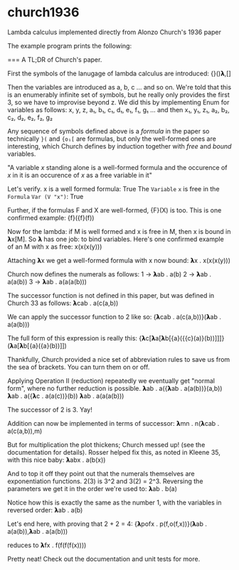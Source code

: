 # church1936
Lambda calculus implemented directly from Alonzo Church's 1936 paper

The example program prints the following: 

=== A TL;DR of Church's paper.

First the symbols of the lanugage of lambda calculus are introduced:
{}()𝝺,[]

Then the variables are introduced as a, b, c ... and so on. We're
told that this is an enumerably infinite set of symbols, but he
really only provides the first 3, so we have to improvise beyond z.
We did this by implementing Enum for variables as follows:
x, y, z, a₁, b₁, c₁, d₁, e₁, f₁, g₁
... and then
x₁, y₁, z₁, a₂, b₂, c₂, d₂, e₂, f₂, g₂

Any sequence of symbols defined above is a _formula_ in the paper
so technically `}(` and `{o₁[` are formulas, but only the
well-formed ones are interesting, which Church defines by induction
together with _free_ and _bound_ variables.

"A variable *x* standing alone is a well-formed formula 
and the occurence of *x* in it is an occurence of *x* as a free
variable in it"

Let's verify. x is a well formed formula: True
The `Variable` `x` is free in the `Formula` `Var (V "x")`: True

Further, if the formulas F and X are well-formed, {F}(X) is too.
This is one confirmed example: {f}({f}(f))

Now for the lambda: if M is well formed and x is free in M, then
x is bound in 𝝺x[M]. So 𝝺 has one job: to bind variables.
Here's one confirmed example of an M with x as free:
x(x(x(y)))

Attaching 𝝺x we get a well-formed formula with x now bound:
𝝺x . x(x(x(y)))

Church now defines the numerals as follows: 
1 → 𝝺ab . a(b)
2 → 𝝺ab . a(a(b))
3 → 𝝺ab . a(a(a(b)))

The successor function is not defined in this paper, but
was defined in Church 33 as follows:
𝝺cab . a(c(a,b))

We can apply the successor function to 2 like so:
{𝝺cab . a(c(a,b))}(𝝺ab . a(a(b)))

The full form of this expression is really this:
{𝝺c[𝝺a[𝝺b[{a}({{c}(a)}(b))]]]}(𝝺a[𝝺b[{a}({a}(b))]])

Thankfully, Church provided a nice set of abbreviation rules to
save us from the sea of brackets. You can turn them on or off.

Applying Operation II (reduction) repeatedly we eventually get
"normal form", where no further reduction is possible.
𝝺ab . a({𝝺ab . a(a(b))}(a,b))
𝝺ab . a({𝝺c . a(a(c))}(b))
𝝺ab . a(a(a(b)))

The successor of 2 is 3. Yay! 

Addition can now be implemented in terms of successor:
𝝺mn . n(𝝺cab . a(c(a,b)),m)

But for multiplication the plot thickens; Church messed up!
(see the documentation for details). Rosser helped fix this, as
noted in Kleene 35, with this nice baby:
𝝺abx . a(b(x))

And to top it off they point out that the numerals themselves
are exponentiation functions. 2(3) is 3^2 and 3(2) = 2^3.
Reversing the parameters we get it in the order we're used to:
𝝺ab . b(a)

Notice how this is exactly the same as the number 1, with the
variables in reversed order:
𝝺ab . a(b)

Let's end here, with proving that 2 + 2 = 4:
{𝝺pofx . p(f,o(f,x))}(𝝺ab . a(a(b)),𝝺ab . a(a(b)))

reduces to 
𝝺fx . f(f(f(f(x))))

Pretty neat! Check out the documentation and unit tests for more.
